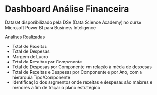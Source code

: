# Dashboard Análise Financeira

Dataset disponibilizado pela DSA (Data Science Academy) no curso Microsoft Power BI para Business Inteligence

Análises Realizadas

- Total de Receitas
- Total de Despesas
- Margem de Lucro
- Total de Receitas por Componente
- Total de Despesas por Componente em relação à média de despesas
- Total de Receitas e Despesas por Componente e por Ano, com a hierarquia Tipo/Componente
- Identificação dos segmentos onde receitas e despesas são maiores e menores a fim de traçar o plano estratégico
